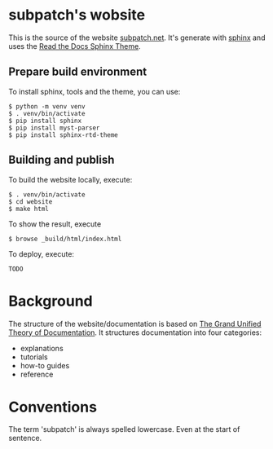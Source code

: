 # subpatch's wobsite

This is the source of the website [subpatch.net](https://subpatch.net).
It's generate with [sphinx](https://www.sphinx-doc.org/en/master/)
and uses the
[Read the Docs Sphinx Theme](https://sphinx-rtd-theme.readthedocs.io/en/stable/index.html).


## Prepare build environment

To install sphinx, tools and the theme, you can use:

    $ python -m venv venv
    $ . venv/bin/activate
    $ pip install sphinx
    $ pip install myst-parser
    $ pip install sphinx-rtd-theme


## Building and publish

To build the website locally, execute:

    $ . venv/bin/activate
    $ cd website
    $ make html

To show the result, execute

    $ browse _build/html/index.html

To deploy, execute:

    TODO


# Background

The structure of the website/documentation is based on
[The Grand Unified Theory of Documentation](https://docs.divio.com/documentation-system/).
It structures documentation into four categories:

* explanations
* tutorials
* how-to guides
* reference


# Conventions

The term 'subpatch' is always spelled lowercase. Even at the start of sentence.
